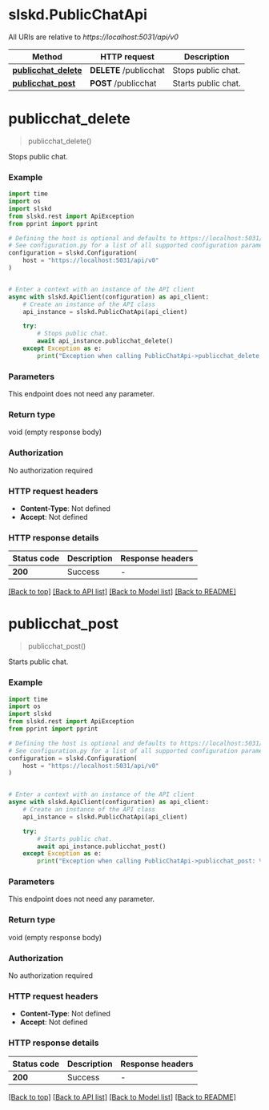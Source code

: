 # slskd.PublicChatApi

All URIs are relative to *https://localhost:5031/api/v0*

Method | HTTP request | Description
------------- | ------------- | -------------
[**publicchat_delete**](PublicChatApi.md#publicchat_delete) | **DELETE** /publicchat | Stops public chat.
[**publicchat_post**](PublicChatApi.md#publicchat_post) | **POST** /publicchat | Starts public chat.


# **publicchat_delete**
> publicchat_delete()

Stops public chat.

### Example

```python
import time
import os
import slskd
from slskd.rest import ApiException
from pprint import pprint

# Defining the host is optional and defaults to https://localhost:5031/api/v0
# See configuration.py for a list of all supported configuration parameters.
configuration = slskd.Configuration(
    host = "https://localhost:5031/api/v0"
)


# Enter a context with an instance of the API client
async with slskd.ApiClient(configuration) as api_client:
    # Create an instance of the API class
    api_instance = slskd.PublicChatApi(api_client)

    try:
        # Stops public chat.
        await api_instance.publicchat_delete()
    except Exception as e:
        print("Exception when calling PublicChatApi->publicchat_delete: %s\n" % e)
```


### Parameters
This endpoint does not need any parameter.

### Return type

void (empty response body)

### Authorization

No authorization required

### HTTP request headers

 - **Content-Type**: Not defined
 - **Accept**: Not defined

### HTTP response details
| Status code | Description | Response headers |
|-------------|-------------|------------------|
**200** | Success |  -  |

[[Back to top]](#) [[Back to API list]](../README.md#documentation-for-api-endpoints) [[Back to Model list]](../README.md#documentation-for-models) [[Back to README]](../README.md)

# **publicchat_post**
> publicchat_post()

Starts public chat.

### Example

```python
import time
import os
import slskd
from slskd.rest import ApiException
from pprint import pprint

# Defining the host is optional and defaults to https://localhost:5031/api/v0
# See configuration.py for a list of all supported configuration parameters.
configuration = slskd.Configuration(
    host = "https://localhost:5031/api/v0"
)


# Enter a context with an instance of the API client
async with slskd.ApiClient(configuration) as api_client:
    # Create an instance of the API class
    api_instance = slskd.PublicChatApi(api_client)

    try:
        # Starts public chat.
        await api_instance.publicchat_post()
    except Exception as e:
        print("Exception when calling PublicChatApi->publicchat_post: %s\n" % e)
```


### Parameters
This endpoint does not need any parameter.

### Return type

void (empty response body)

### Authorization

No authorization required

### HTTP request headers

 - **Content-Type**: Not defined
 - **Accept**: Not defined

### HTTP response details
| Status code | Description | Response headers |
|-------------|-------------|------------------|
**200** | Success |  -  |

[[Back to top]](#) [[Back to API list]](../README.md#documentation-for-api-endpoints) [[Back to Model list]](../README.md#documentation-for-models) [[Back to README]](../README.md)
